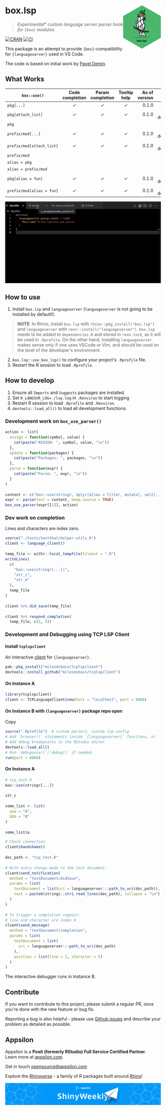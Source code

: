 # box.lsp <a href="https://appsilon.github.io/box.lsp/"><img src="man/figures/logo.png" align="right" alt="box.lsp logo" style="height: 140px;"></a>
> _Experimental* custom language server parser hook for `{box}` modules._

<!-- badges: start -->
[![CRAN](https://www.r-pkg.org/badges/version/box.lsp)](https://cran.r-project.org/package=box.lsp)
[![CI](https://github.com/Appsilon/box.lsp/actions/workflows/test-and-lint.yaml/badge.svg)](https://github.com/Appsilon/box.lsp/actions/workflows/test-and-lint.yaml)
<!-- badges: end -->

This package is an attempt to provide `{box}`-compatibility for `{languageserver}` used in VS Code.

The code is based on initial work by [Pavel Demin](https://github.com/Gotfrid).

## What Works

| `box::use()`              | Code completion | Param completion | Tooltip help | As of version | Notes |
|---------------------------|:-:|:-:|:-:|--------:|:-:|
| `pkg[...]`                | &check; | &check; | &check; | 0.1.0 | Full support |
| `pkg[attach_list]`        | &check; | &check; | &check; | 0.1.0 | Link to documentation |
| `pkg`                     |   |   |   |         |   |
| `prefix/mod[...]`         | &check; | &check; | &check; | 0.1.0 | No documentation |
| `prefix/mod[attach_list]` | &check; | &check; | &check; | 0.1.0 | No documentation |
| `prefix/mod`              |   |   |   |         |   |
| `alias = pkg`             |   |   |   |         |   |
| `alias = prefix/mod`      |   |   |   |         |   |
| `pkg[alias = fun]`        | &check; | &check; | &check; | 0.1.0 | No documentation |
| `prefix/mod[alias = fun]` | &check; | &check; | &check; | 0.1.0 | No documentation |

![](./man/figures/box.lsp_in_action.gif)

## How to use

1. Install `box.lsp` and `languageserver` (`languageserver` is not going to be installed by default!).

> __NOTE__: In Rhino, install `box.lsp` with `rhino::pkg_install("box.lsp")` and `languageserver` with `renv::install("languageserver")`.
`box.lsp` needs to be added to `dependencies.R` and stored in `renv.lock`, as it will be used in `.Rprofile`.
On the other hand, installing `languageserver` makes sense only if one uses VSCode or Vim, and should be used on the level of the
developer's environment.

2. `box.lsp::use_box_lsp()` to configure your project's `.Rprofile` file.
3. Restart the R session to load `.Rprofile`.

## How to develop

1. Ensure all `Imports` and `Suggests` packages are installed.
2. Set `R_LANGSVR_LOG=./lsp.log` in `.Renviron` to start logging
3. Restart R session to load `.Rprofile` and `.Renviron`.
4. `devtools::load_all()` to load all development functions.

### Development work on `box_use_parser()`

```R
action <- list(
  assign = function(symbol, value) {
    cat(paste("ASSIGN: ", symbol, value, "\n"))
  },
  update = function(packages) {
    cat(paste("Packages: ", packages, "\n"))
  },
  parse = function(expr) {
    cat(paste("Parse: ", expr, "\n"))
  }
)

content <- c("box::use(stringr, dplyr[alias = filter, mutate], xml2[...])", "filt", "stringr$str_c")
expr <- parse(text = content, keep.source = TRUE)
box_use_parser(expr[[1]], action)
```

### Dev work on completion

Lines and characters are index zero.

```R
source("./tests/testthat/helper-utils.R")
client <- language_client()

temp_file <- withr::local_tempfile(fileext = ".R")
writeLines(
  c(
    "box::use(stringr[...])",
    "str_c",
    "str_m"
  ),
  temp_file
)

client %>% did_save(temp_file)

client %>% respond_completion(
  temp_file, c(1, 5))
```

### Development and Debugging using TCP LSP Client

#### Install `tcplspclient`

An interactive [client](https://github.com/MilesMcBain/tcplspclient) for `{languageserver}`.

```R
pak::pkg_install("milesmcbain/tcplspclient")
devtools::install_github("milesmcbain/tcplspclient")
```

#### On Instance A
```R
library(tcplspclient)
client <- TCPLanguageClient$new(host = "localhost", port = 8888)
```

#### On Instance B with `{languageserver}` package repo open

Copy

```R
source(".Rprofile")  # custom parsers, custom lsp config
# Add `browser()` statements inside `{languageserver}` functions, or
# Add debug breakpoints in the RStudio editor.
devtools::load_all()
# Run `debugonce()`/`debug()` if needed.
run(port = 8888)
```

#### On Instance A

```R
# tcp_test.R
box::use(stringr[...])

str_c

some_list <- list(
  aaa = "A",
  bbb = "B"
)

some_list$a
```

```R
# Check connection
client$handshake()

doc_path <- "tcp_test.R"

# With every change made to the test document:
client$send_notification(
  method = "textDocument/didSave",
  params = list(
    textDocument = list(uri = languageserver:::path_to_uri(doc_path)),
    text = paste0(stringi::stri_read_lines(doc_path), collapse = "\n")
  )
)

# To trigger a completion request:
# line and character are index 0
client$send_message(
  method = "textDocument/completion",
  params = list(
    textDocument = list(
      uri = languageserver:::path_to_uri(doc_path)
    ),
    position = list(line = 2, character = 5)
  )
)
```

The interactive debugger runs in Instance B.

## Contribute

If you want to contribute to this project, please submit a regular PR, once you're done with the new feature or bug fix.

Reporting a bug is also helpful - please use [Github issues](https://github.com/Appsilon/box.lsp/issues) and describe your problem as detailed as possible.

## Appsilon

<img src="https://avatars0.githubusercontent.com/u/6096772" align="right" alt="" width="6%" />

Appsilon is a **Posit (formerly RStudio) Full Service Certified Partner**.<br/>
Learn more at [appsilon.com](https://www.appsilon.com/).

Get in touch [opensource@appsilon.com](mailto:opensource@appsilon.com)

Explore the [Rhinoverse](https://www.appsilon.com/rhinoverse) - a family of R packages built around [Rhino](https://appsilon.github.io/rhino/)!

<a href = "https://appsilon.us16.list-manage.com/subscribe?u=c042d7c0dbf57c5c6f8b54598&id=870d5bfc05" target="_blank">
  <img src="https://raw.githubusercontent.com/Appsilon/website-cdn/gh-pages/shiny_weekly_light.jpg" alt="Subscribe for Shiny tutorials, exclusive articles, R/Shiny community events, and more."/>
</a>
